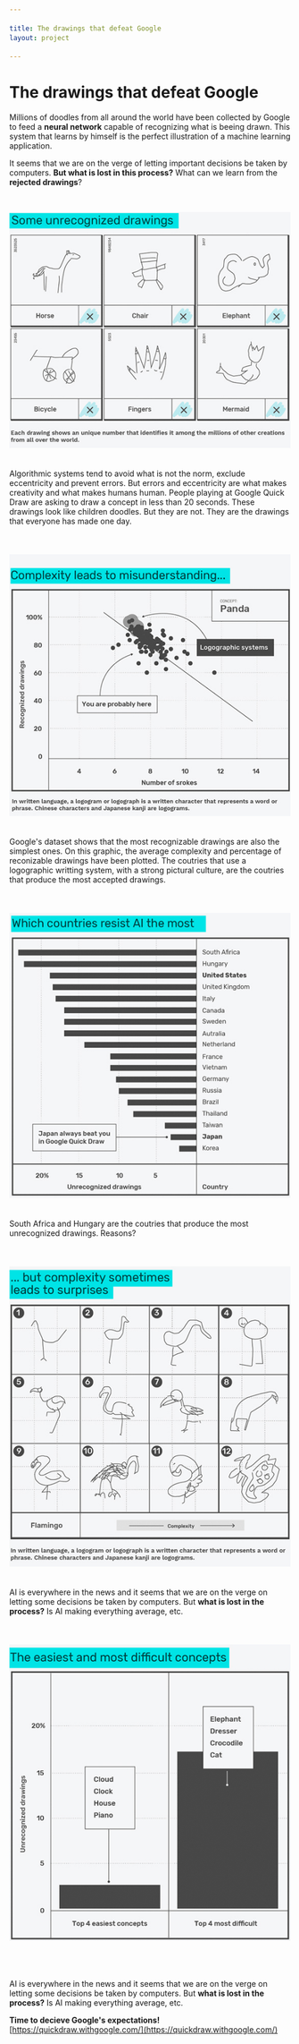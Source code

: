 ```yaml
---

title: The drawings that defeat Google
layout: project

---
```


# The drawings that defeat Google

Millions of doodles from all around the world have been collected by Google to feed a **neural network** capable of recognizing what is beeing drawn. This system that learns by himself is the perfect illustration of a machine learning application.

It seems that we are on the verge of letting important decisions be taken by computers. **But what is lost in this process?** What can we learn from the **rejected drawings**?

  
<br/>

![](output_G1.jpg)
<br/><br/><br/>
Algorithmic systems tend to avoid what is not the norm, exclude eccentricity and prevent errors. But errors and eccentricity are what makes creativity and what makes humans human.
People playing at Google Quick Draw are asking to draw a concept in less than 20 seconds. These drawings look like children doodles. But they are not. They are the drawings that everyone has made one day.<br/><br/><br/><br/>
![](output_G2.jpg)
<br/><br/><br/>Google's dataset shows that the most recognizable drawings are also the simplest ones. On this graphic, the average complexity and percentage of reconizable drawings have been plotted. The coutries that use a logographic writting system, with a strong pictural culture, are the coutries that produce the most accepted drawings.<br/><br/><br/><br/>
![](output_G3.jpg)
<br/><br/><br/>South Africa and Hungary are the coutries that produce the most unrecognized drawings. Reasons?<br/><br/><br/><br/>
![](output_G4.jpg)
<br/><br/><br/>AI is everywhere in the news and it seems that we are on the verge on letting some decisions be taken by computers. But **what is lost in the process?** Is AI making everything average, etc.<br/><br/><br/><br/>
![](output_G5.jpg)

<br/><br/><br/>AI is everywhere in the news and it seems that we are on the verge on letting some decisions be taken by computers. But **what is lost in the process?** Is AI making everything average, etc.

**Time to decieve Google's expectations!**
[https://quickdraw.withgoogle.com/](https://quickdraw.withgoogle.com/)